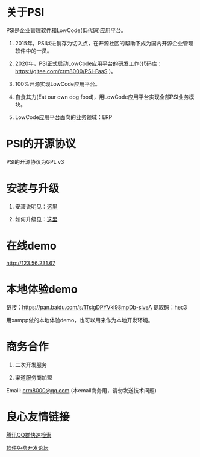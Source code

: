 # 关于PSI

PSI是企业管理软件和LowCode(低代码)应用平台。

1. 2015年，PSI以进销存为切入点，在开源社区的帮助下成为国内开源企业管理软件中的一员。

2. 2020年，PSI正式启动LowCode应用平台的研发工作(代码库： https://gitee.com/crm8000/PSI-FaaS )。

3. 100%开源实现LowCode应用平台。

4. 自食其力(Eat our own dog food)，用LowCode应用平台实现全部PSI业务模块。

5. LowCode应用平台面向的业务领域：ERP

# PSI的开源协议

PSI的开源协议为GPL v3

# 安装与升级

1. 安装说明见：[这里](https://gitee.com/crm8000/PSI/tree/master/doc/04%20%E5%AE%89%E8%A3%85)

2. 如何升级见：[这里](https://gitee.com/crm8000/PSI_Help/blob/master/04.md)

# 在线demo

http://123.56.231.67

# 本地体验demo

链接：https://pan.baidu.com/s/1TsigDPYVkl98mpDb-slveA 
提取码：hec3

用xampp做的本地体验demo，也可以用来作为本地开发环境。

# 商务合作
1. 二次开发服务

2. 渠道服务商加盟

Email: crm8000@qq.com (本email商务用，请勿发送技术问题)


 # 良心友情链接

[腾讯QQ群快速检索](http://u.720life.cn/s/8cf73f7c)

[软件免费开发论坛](http://u.720life.cn/s/bbb01dc0)